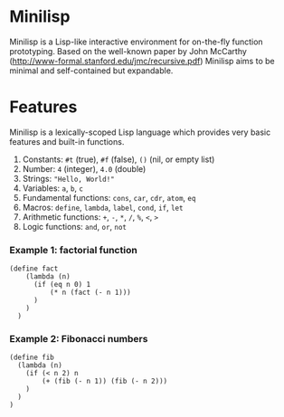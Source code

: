 # Minilisp

Minilisp is a Lisp-like interactive environment for on-the-fly function prototyping. Based on the well-known paper by John McCarthy (http://www-formal.stanford.edu/jmc/recursive.pdf) Minilisp aims to be minimal and self-contained but expandable.

# Features

Minilisp is a lexically-scoped Lisp language which provides very basic features and built-in functions.

1. Constants: `#t` (true), `#f` (false), `()` (nil, or empty list)
2. Number: `4` (integer), `4.0` (double)
3. Strings: `"Hello, World!"`
4. Variables: `a`, `b`, `c`
5. Fundamental functions: `cons`, `car`, `cdr`, `atom`, `eq`
6. Macros: `define`, `lambda`, `label`, `cond`, `if`, `let`
7. Arithmetic functions: `+`, `-`, `*`, `/`, `%`, `<`, `>`
8. Logic functions: `and`, `or`, `not`

### Example 1: factorial function
```
(define fact
    (lambda (n)
      (if (eq n 0) 1
          (* n (fact (- n 1)))
      )
    )
  )
```

### Example 2: Fibonacci numbers
```
(define fib
  (lambda (n)
    (if (< n 2) n
        (+ (fib (- n 1)) (fib (- n 2)))
    )
  )
)
```
